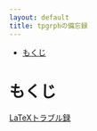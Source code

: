 ```yaml
---
layout: default
title: tpgrphの備忘録
---
```


<!-- TOC -->

- [もくじ](#%e3%82%82%e3%81%8f%e3%81%98)

<!-- /TOC -->

# もくじ

[LaTeXトラブル録](https://tpgrph.github.io/aboutlatex)

